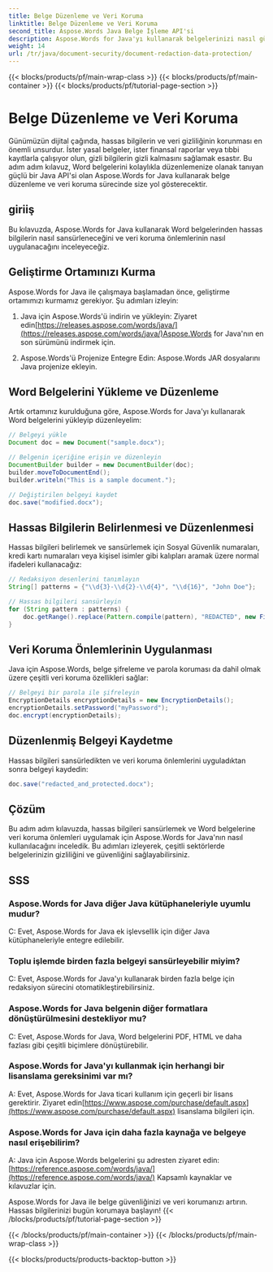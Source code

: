 ```yaml
---
title: Belge Düzenleme ve Veri Koruma
linktitle: Belge Düzenleme ve Veri Koruma
second_title: Aspose.Words Java Belge İşleme API'si
description: Aspose.Words for Java'yı kullanarak belgelerinizi nasıl güvence altına alacağınızı ve hassas verilerinizi nasıl sansürleyeceğinizi öğrenin. Kaynak kodlu adım adım kılavuz.
weight: 14
url: /tr/java/document-security/document-redaction-data-protection/
---
```


{{< blocks/products/pf/main-wrap-class >}}
{{< blocks/products/pf/main-container >}}
{{< blocks/products/pf/tutorial-page-section >}}

# Belge Düzenleme ve Veri Koruma


Günümüzün dijital çağında, hassas bilgilerin ve veri gizliliğinin korunması en önemli unsurdur. İster yasal belgeler, ister finansal raporlar veya tıbbi kayıtlarla çalışıyor olun, gizli bilgilerin gizli kalmasını sağlamak esastır. Bu adım adım kılavuz, Word belgelerini kolaylıkla düzenlemenize olanak tanıyan güçlü bir Java API'si olan Aspose.Words for Java kullanarak belge düzenleme ve veri koruma sürecinde size yol gösterecektir.

## giriiş

Bu kılavuzda, Aspose.Words for Java kullanarak Word belgelerinden hassas bilgilerin nasıl sansürleneceğini ve veri koruma önlemlerinin nasıl uygulanacağını inceleyeceğiz. 

## Geliştirme Ortamınızı Kurma

Aspose.Words for Java ile çalışmaya başlamadan önce, geliştirme ortamımızı kurmamız gerekiyor. Şu adımları izleyin:

1.  Java için Aspose.Words'ü indirin ve yükleyin: Ziyaret edin[https://releases.aspose.com/words/java/](https://releases.aspose.com/words/java/)Aspose.Words for Java'nın en son sürümünü indirmek için.

2. Aspose.Words'ü Projenize Entegre Edin: Aspose.Words JAR dosyalarını Java projenize ekleyin.

## Word Belgelerini Yükleme ve Düzenleme

Artık ortamınız kurulduğuna göre, Aspose.Words for Java'yı kullanarak Word belgelerini yükleyip düzenleyelim:

```java
// Belgeyi yükle
Document doc = new Document("sample.docx");

// Belgenin içeriğine erişin ve düzenleyin
DocumentBuilder builder = new DocumentBuilder(doc);
builder.moveToDocumentEnd();
builder.writeln("This is a sample document.");

// Değiştirilen belgeyi kaydet
doc.save("modified.docx");
```

## Hassas Bilgilerin Belirlenmesi ve Düzenlenmesi

Hassas bilgileri belirlemek ve sansürlemek için Sosyal Güvenlik numaraları, kredi kartı numaraları veya kişisel isimler gibi kalıpları aramak üzere normal ifadeleri kullanacağız:

```java
// Redaksiyon desenlerini tanımlayın
String[] patterns = {"\\d{3}-\\d{2}-\\d{4}", "\\d{16}", "John Doe"};

// Hassas bilgileri sansürleyin
for (String pattern : patterns) {
    doc.getRange().replace(Pattern.compile(pattern), "REDACTED", new FindReplaceOptions());
}
```

## Veri Koruma Önlemlerinin Uygulanması

Java için Aspose.Words, belge şifreleme ve parola koruması da dahil olmak üzere çeşitli veri koruma özellikleri sağlar:

```java
// Belgeyi bir parola ile şifreleyin
EncryptionDetails encryptionDetails = new EncryptionDetails();
encryptionDetails.setPassword("myPassword");
doc.encrypt(encryptionDetails);
```

## Düzenlenmiş Belgeyi Kaydetme

Hassas bilgileri sansürledikten ve veri koruma önlemlerini uyguladıktan sonra belgeyi kaydedin:

```java
doc.save("redacted_and_protected.docx");
```

## Çözüm

Bu adım adım kılavuzda, hassas bilgileri sansürlemek ve Word belgelerine veri koruma önlemleri uygulamak için Aspose.Words for Java'nın nasıl kullanılacağını inceledik. Bu adımları izleyerek, çeşitli sektörlerde belgelerinizin gizliliğini ve güvenliğini sağlayabilirsiniz.

## SSS

### Aspose.Words for Java diğer Java kütüphaneleriyle uyumlu mudur?

C: Evet, Aspose.Words for Java ek işlevsellik için diğer Java kütüphaneleriyle entegre edilebilir.

### Toplu işlemde birden fazla belgeyi sansürleyebilir miyim?

C: Evet, Aspose.Words for Java'yı kullanarak birden fazla belge için redaksiyon sürecini otomatikleştirebilirsiniz.

### Aspose.Words for Java belgenin diğer formatlara dönüştürülmesini destekliyor mu?

C: Evet, Aspose.Words for Java, Word belgelerini PDF, HTML ve daha fazlası gibi çeşitli biçimlere dönüştürebilir.

### Aspose.Words for Java'yı kullanmak için herhangi bir lisanslama gereksinimi var mı?

 A: Evet, Aspose.Words for Java ticari kullanım için geçerli bir lisans gerektirir. Ziyaret edin[https://www.aspose.com/purchase/default.aspx](https://www.aspose.com/purchase/default.aspx) lisanslama bilgileri için.

### Aspose.Words for Java için daha fazla kaynağa ve belgeye nasıl erişebilirim?

A: Java için Aspose.Words belgelerini şu adresten ziyaret edin:[https://reference.aspose.com/words/java/](https://reference.aspose.com/words/java/) Kapsamlı kaynaklar ve kılavuzlar için.

Aspose.Words for Java ile belge güvenliğinizi ve veri korumanızı artırın. Hassas bilgilerinizi bugün korumaya başlayın!
{{< /blocks/products/pf/tutorial-page-section >}}

{{< /blocks/products/pf/main-container >}}
{{< /blocks/products/pf/main-wrap-class >}}

{{< blocks/products/products-backtop-button >}}
